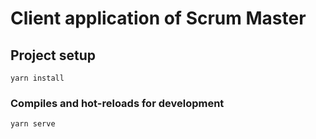 # Client application of Scrum Master

## Project setup
```
yarn install
```

### Compiles and hot-reloads for development
```
yarn serve
```

